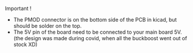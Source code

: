 Important !

- The PMOD connector is on the bottom side of the PCB in kicad, but should be solder on the top.
- The 5V pin of the board need to be connected to your main board 5V. (the design was made during covid, when all the buckboost went out of stock XD)

